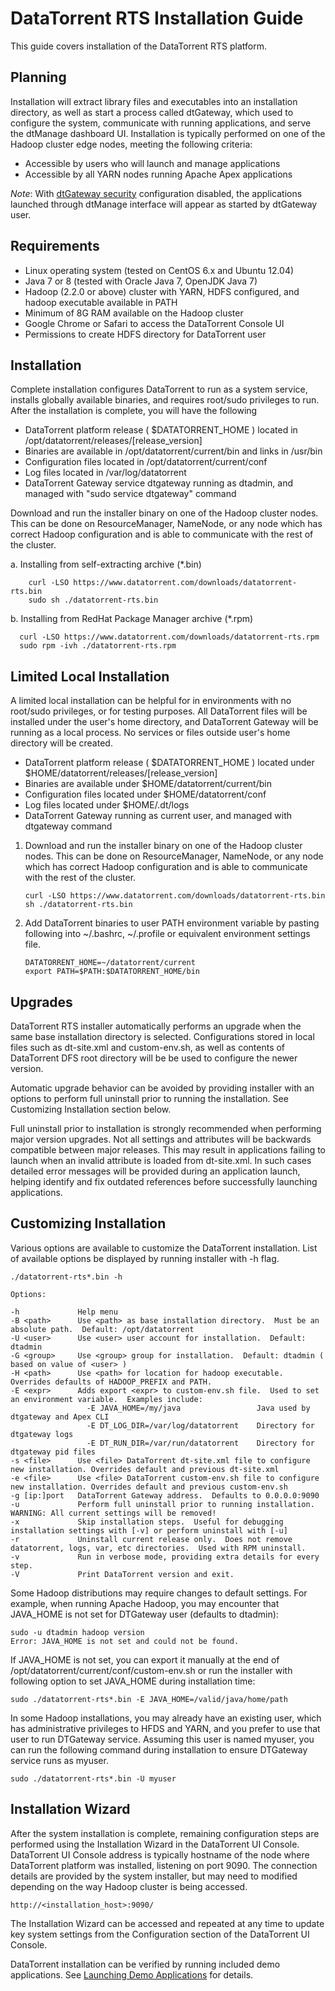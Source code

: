 DataTorrent RTS Installation Guide
================================================================================

This guide covers installation of the DataTorrent RTS platform.

Planning
--------------------------------------------------------------------------------

Installation will extract library files and executables into an installation directory, as
well as start a process called dtGateway, which used to configure the
system, communicate with running applications, and serve the dtManage dashboard UI.  Installation
is typically performed on one of the Hadoop cluster edge nodes, meeting the following criteria:

* Accessible by users who will launch and manage applications
* Accessible by all YARN nodes running Apache Apex applications

*Note*: With [dtGateway security](dtgateway_security.md) configuration disabled, the applications launched
through dtManage interface will appear as started by dtGateway user.


Requirements
--------------------------------------------------------------------------------

* Linux operating system (tested on CentOS 6.x and Ubuntu 12.04)
* Java 7 or 8 (tested with Oracle Java 7, OpenJDK Java 7)
* Hadoop (2.2.0 or above) cluster with YARN, HDFS configured, and hadoop executable available in PATH
* Minimum of 8G RAM available on the Hadoop cluster
* Google Chrome or Safari to access the DataTorrent Console UI
* Permissions to create HDFS directory for DataTorrent user


Installation
--------------------------------------------------------------------------------

Complete installation configures DataTorrent to run as a system service, installs globally available binaries, and requires root/sudo privileges to run.  After the installation is complete, you will have the following

* DataTorrent platform release ( $DATATORRENT_HOME ) located in /opt/datatorrent/releases/[release_version]
* Binaries are available in /opt/datatorrent/current/bin and links in /usr/bin
* Configuration files located in /opt/datatorrent/current/conf
* Log files located in /var/log/datatorrent
* DataTorrent Gateway service dtgateway running as dtadmin, and managed with "sudo service dtgateway" command

Download and run the installer binary on one of the Hadoop cluster nodes.  This can be done on ResourceManager, NameNode, or any node which has correct Hadoop configuration and is able to communicate with the rest of the cluster.

a.  Installing from self-extracting archive (*.bin)

        curl -LSO https://www.datatorrent.com/downloads/datatorrent-rts.bin
        sudo sh ./datatorrent-rts.bin

b.  Installing from RedHat Package Manager archive (\*.rpm)

      curl -LSO https://www.datatorrent.com/downloads/datatorrent-rts.rpm
      sudo rpm -ivh ./datatorrent-rts.rpm


Limited Local Installation
--------------------------------------------------------------------------------

A limited local installation can be helpful for in environments with no root/sudo privileges, or for testing purposes.  All DataTorrent files will be installed under the user's home directory, and DataTorrent Gateway will be running as a local process.  No services or files outside user's home directory will be created.

* DataTorrent platform release ( $DATATORRENT_HOME ) located under $HOME/datatorrent/releases/[release_version]
* Binaries are available under $HOME/datatorrent/current/bin
* Configuration files located under $HOME/datatorrent/conf
* Log files located under $HOME/.dt/logs
* DataTorrent Gateway running as current user, and managed with dtgateway command


1.  Download and run the installer binary on one of the Hadoop cluster nodes.  This can be done on ResourceManager, NameNode, or any node which has correct Hadoop configuration and is able to communicate with the rest of the cluster.

        curl -LSO https://www.datatorrent.com/downloads/datatorrent-rts.bin
        sh ./datatorrent-rts.bin

2.  Add DataTorrent binaries to user PATH environment variable by pasting following into ~/.bashrc, ~/.profile or equivalent environment settings file.

        DATATORRENT_HOME=~/datatorrent/current
        export PATH=$PATH:$DATATORRENT_HOME/bin


Upgrades
--------------------------------------------------------------------------------

DataTorrent RTS installer automatically performs an upgrade when the same base installation directory is selected.  Configurations stored in local files such as dt-site.xml and custom-env.sh, as well as contents of DataTorrent DFS root directory will be be used to configure the newer version.

Automatic upgrade behavior can be avoided by providing installer with an options to perform full uninstall prior to running the installation.  See Customizing Installation section below.  

Full uninstall prior to installation is strongly recommended when performing major version upgrades.  Not all settings and attributes will be backwards compatible between major releases.  This may result in applications failing to launch when an invalid attribute is loaded from dt-site.xml.  In such cases detailed error messages will be provided during an application launch, helping identify and fix outdated references before successfully launching applications.



Customizing Installation
--------------------------------------------------------------------------------

Various options are available to customize the DataTorrent installation.  List of available options be displayed by running installer with -h flag.

    ./datatorrent-rts*.bin -h

    Options:

    -h             Help menu
    -B <path>      Use <path> as base installation directory.  Must be an absolute path.  Default: /opt/datatorrent
    -U <user>      Use <user> user account for installation.  Default: dtadmin
    -G <group>     Use <group> group for installation.  Default: dtadmin ( based on value of <user> )
    -H <path>      Use <path> for location for hadoop executable.  Overrides defaults of HADOOP_PREFIX and PATH.
    -E <expr>      Adds export <expr> to custom-env.sh file.  Used to set an environment variable.  Examples include:
                     -E JAVA_HOME=/my/java                 Java used by dtgateway and Apex CLI
                     -E DT_LOG_DIR=/var/log/datatorrent    Directory for dtgateway logs
                     -E DT_RUN_DIR=/var/run/datatorrent    Directory for dtgateway pid files
    -s <file>      Use <file> DataTorrent dt-site.xml file to configure new installation. Overrides default and previous dt-site.xml
    -e <file>      Use <file> DataTorrent custom-env.sh file to configure new installation. Overrides default and previous custom-env.sh
    -g [ip:]port   DataTorrent Gateway address.  Defaults to 0.0.0.0:9090
    -u             Perform full uninstall prior to running installation. WARNING: All current settings will be removed!
    -x             Skip installation steps.  Useful for debugging installation settings with [-v] or perform uninstall with [-u]
    -r             Uninstall current release only.  Does not remove datatorrent, logs, var, etc directories.  Used with RPM uninstall.
    -v             Run in verbose mode, providing extra details for every step.
    -V             Print DataTorrent version and exit.


Some Hadoop distributions may require changes to default settings.  For example, when running Apache Hadoop, you may encounter that JAVA_HOME is not set for DTGateway user (defaults to dtadmin):

    sudo -u dtadmin hadoop version
    Error: JAVA_HOME is not set and could not be found.

If JAVA_HOME is not set, you can export it manually at the end of /opt/datatorrent/current/conf/custom-env.sh or run the installer with following option to set JAVA_HOME during installation time:

    sudo ./datatorrent-rts*.bin -E JAVA_HOME=/valid/java/home/path

In some Hadoop installations, you may already have an existing user, which has administrative privileges to HFDS and YARN, and you prefer to use that user to run DTGateway service.  Assuming this user is named myuser, you can run the following command during installation to ensure DTGateway service runs as myuser.

    sudo ./datatorrent-rts*.bin -U myuser


Installation Wizard
--------------------------------------------------------------------------------

After the system installation is complete, remaining configuration steps are performed using the Installation Wizard in the DataTorrent UI Console.  DataTorrent UI Console address is typically hostname of the node where DataTorrent platform was installed, listening on port 9090.  The connection details are provided by the system installer, but may need to modified depending on the way Hadoop cluster is being accessed.

    http://<installation_host>:9090/

The Installation Wizard can be accessed and repeated at any time to update key system settings from the Configuration section of the DataTorrent UI Console.

DataTorrent installation can be verified by running included demo applications.  See [Launching Demo Applications](demos.md) for details.
